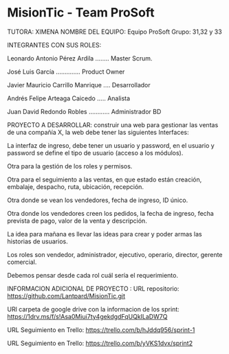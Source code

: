 # MisionTic - Team ProSoft

TUTORA: XIMENA
NOMBRE DEL EQUIPO: Equipo ProSoft
Grupo: 31,32 y 33

INTEGRANTES CON SUS ROLES: 

Leonardo Antonio Pérez Ardila  ........	Master Scrum. 

José Luis García  ..............				Product Owner 

Javier Mauricio Carrillo Manrique ....	Desarrollador 

Andrés Felipe Arteaga Caicedo   	.....	Analista 

Juan David Redondo Robles	............	Administrador BD 


PROYECTO A DESARROLLAR:
construir una web para gestionar las ventas de una compañía X, la web debe tener las siguientes Interfaces:

La interfaz de ingreso, debe tener un usuario y password, en el usuario y password se define el tipo de usuario (acceso a los módulos).

Otra para la gestión de los roles y permisos.

Otra para el seguimiento a las ventas, en que estado están creación, embalaje, despacho, ruta, ubicación, recepción.

Otra donde se vean los vendedores, fecha de ingreso, ID único.

Otra donde los vendedores creen los pedidos, la fecha de ingreso, fecha prevista de pago, valor de la venta y descripción.

La idea para mañana es llevar las ideas para crear y poder armas las historias de usuarios.

Los roles son vendedor, administrador, ejecutivo, operario, director, gerente comercial.

Debemos pensar desde cada rol cuál sería el requerimiento.


INFORMACION ADICIONAL DE PROYECTO :
URL repositorio: https://github.com/Lantpard/MisionTic.git 

URl carpeta de google drive con la informacion de los sprint: https://1drv.ms/f/s!Asa0Miui7ty4gekdgdFqUQkILaDW7Q

URL Seguimiento en Trello: https://trello.com/b/hJddq956/sprint-1

URL Seguimiento en Trello: https://trello.com/b/yVKS1dvx/sprint2
